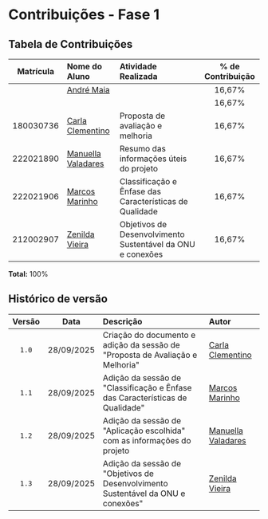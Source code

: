 # Contribuições - Fase 1

## Tabela de Contribuições

| Matrícula | Nome do Aluno                                          | Atividade Realizada                                        | % de Contribuição |
| :-------: | :----------------------------------------------------- | :--------------------------------------------------------- | :---------------: |
|           | [André Maia](http://github.com/andre-maia51)           |                                                            |      16,67%       |
|           |                                                        |                                                            |      16,67%       |
| 180030736 | [Carla Clementino](https://github.com/ccarlaa)         | Proposta de avaliação e melhoria                           |      16,67%       |
| 222021890 | [Manuella Valadares](https://github.com/manuvaladares) | Resumo das informações úteis do projeto                    |      16,67%       |
| 222021906 | [Marcos Marinho](https://github.com/devMarcosVM)       | Classificação e Ênfase das Características de Qualidade    |      16,67%       |
| 212002907 | [Zenilda Vieira](https://github.com/ZenildaVieira)     | Objetivos de Desenvolvimento Sustentável da ONU e conexões |      16,67%       |


**Total:** 100%

## Histórico de versão

| Versão |    Data    | Descrição                                                                        | Autor                                                  |
| :----: | :--------: | :------------------------------------------------------------------------------- | :----------------------------------------------------- |
| `1.0`  | 28/09/2025 | Criação do documento e adição da sessão de "Proposta de Avaliação e Melhoria"    | [Carla Clementino](https://github.com/ccarlaa)         |
| `1.1`  | 28/09/2025 | Adição da sessão de "Classificação e Ênfase das Características de Qualidade"    | [Marcos Marinho](https://github.com/devMarcosVM)       |
| `1.2`  | 28/09/2025 | Adição da sessão de "Aplicação escolhida" com as informações do projeto          | [Manuella Valadares](https://github.com/manuvaladares) |
| `1.3`  | 28/09/2025 | Adição da sessão de "Objetivos de Desenvolvimento Sustentável da ONU e conexões" | [Zenilda Vieira](https://github.com/ZenildaVieira) |